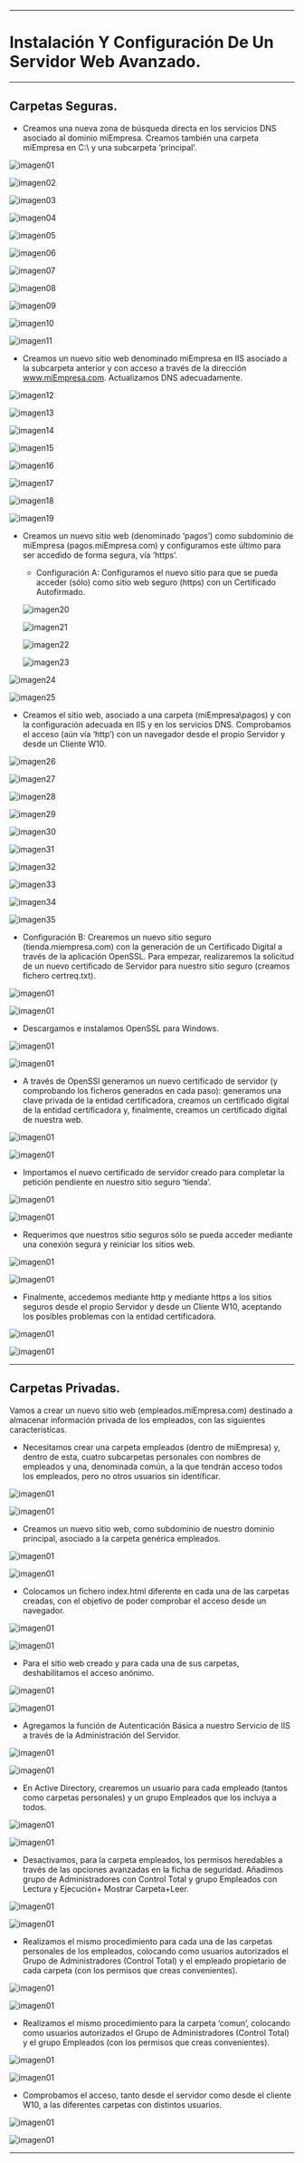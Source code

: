 ___

# **Instalación Y Configuración De Un Servidor Web Avanzado.**

---

## **Carpetas Seguras.**

* Creamos una nueva zona de búsqueda directa en los servicios DNS asociado al dominio miEmpresa. Creamos también una carpeta miEmpresa en C:\ y una subcarpeta ‘principal’.

![imagen01](./images/servidor_web_avanzado/01.png)

![imagen02](./images/servidor_web_avanzado/02.png)

![imagen03](./images/servidor_web_avanzado/03.png)

![imagen04](./images/servidor_web_avanzado/04.png)

![imagen05](./images/servidor_web_avanzado/05.png)

![imagen06](./images/servidor_web_avanzado/06.png)

![imagen07](./images/servidor_web_avanzado/07.png)

![imagen08](./images/servidor_web_avanzado/08.png)

![imagen09](./images/servidor_web_avanzado/09.png)

![imagen10](./images/servidor_web_avanzado/10.png)

![imagen11](./images/servidor_web_avanzado/11.png)

* Creamos  un  nuevo  sitio  web  denominado  miEmpresa   en  IIS  asociado  a  la  subcarpeta  anterior  y  con  acceso a través de la dirección www.miEmpresa.com. Actualizamos DNS adecuadamente.

![imagen12](./images/servidor_web_avanzado/12.png)

![imagen13](./images/servidor_web_avanzado/13.png)

![imagen14](./images/servidor_web_avanzado/14.png)

![imagen15](./images/servidor_web_avanzado/15.png)

![imagen16](./images/servidor_web_avanzado/16.png)

![imagen17](./images/servidor_web_avanzado/17.png)

![imagen18](./images/servidor_web_avanzado/18.png)

![imagen19](./images/servidor_web_avanzado/19.png)

* Creamos  un  nuevo  sitio web (denominado ‘pagos’) como subdominio de miEmpresa (pagos.miEmpresa.com) y configuramos este último para ser accedido de forma segura, vía ‘https’.

  * Configuración A: Configuramos el nuevo sitio para que se pueda acceder (sólo) como sitio web seguro (https) con un Certificado Autofirmado.

  ![imagen20](./images/servidor_web_avanzado/20.png)

  ![imagen21](./images/servidor_web_avanzado/21.png)

  ![imagen22](./images/servidor_web_avanzado/22.png)

  ![imagen23](./images/servidor_web_avanzado/23.png)

![imagen24](./images/servidor_web_avanzado/24.png)

![imagen25](./images/servidor_web_avanzado/25.png)

* Creamos el sitio web, asociado a una carpeta (miEmpresa\pagos) y con la configuración adecuada en IIS y en los servicios DNS. Comprobamos el acceso (aún vía ‘http’) con un navegador desde el propio Servidor y desde un Cliente W10.

![imagen26](./images/servidor_web_avanzado/26.png)

![imagen27](./images/servidor_web_avanzado/27.png)

![imagen28](./images/servidor_web_avanzado/28.png)

![imagen29](./images/servidor_web_avanzado/29.png)

![imagen30](./images/servidor_web_avanzado/30.png)

![imagen31](./images/servidor_web_avanzado/31.png)

![imagen32](./images/servidor_web_avanzado/32.png)

![imagen33](./images/servidor_web_avanzado/33.png)

![imagen34](./images/servidor_web_avanzado/34.png)

![imagen35](./images/servidor_web_avanzado/35.png)

  * Configuración B: Crearemos un nuevo sitio seguro (tienda.miempresa.com) con la generación de un Certificado Digital a  través de la aplicación OpenSSL. Para empezar, realizaremos la solicitud de un nuevo certificado de Servidor para nuestro sitio seguro (creamos fichero certreq.txt).

  ![imagen01](./images/servidor_web_avanzado/01.png)

  ![imagen01](./images/servidor_web_avanzado/01.png)

  * Descargamos e instalamos OpenSSL para Windows.

  ![imagen01](./images/servidor_web_avanzado/01.png)

  ![imagen01](./images/servidor_web_avanzado/01.png)

  * A través de OpenSSl generamos un nuevo certificado de servidor (y comprobando los ficheros generados en cada paso): generamos una clave privada de  la  entidad certificadora, creamos un certificado digital de la entidad certificadora y, finalmente, creamos un certificado digital de nuestra web.

  ![imagen01](./images/servidor_web_avanzado/01.png)

  ![imagen01](./images/servidor_web_avanzado/01.png)

  * Importamos el nuevo certificado de servidor creado para completar la petición pendiente en nuestro sitio seguro ‘tienda’.

  ![imagen01](./images/servidor_web_avanzado/01.png)

  ![imagen01](./images/servidor_web_avanzado/01.png)

* Requerimos que nuestros sitio seguros sólo se pueda acceder mediante una conexión segura y reiniciar los sitios web.

![imagen01](./images/servidor_web_avanzado/01.png)

![imagen01](./images/servidor_web_avanzado/01.png)

* Finalmente, accedemos mediante http y mediante https a los sitios seguros desde el propio Servidor y desde un Cliente W10, aceptando los posibles problemas con la entidad certificadora.

![imagen01](./images/servidor_web_avanzado/01.png)

![imagen01](./images/servidor_web_avanzado/01.png)

---

## **Carpetas Privadas.**

Vamos a crear un nuevo sitio web (empleados.miEmpresa.com) destinado a almacenar información privada de los empleados, con las siguientes características.

* Necesitamos crear una carpeta empleados (dentro de miEmpresa) y, dentro de esta, cuatro subcarpetas personales con nombres de empleados y una, denominada común, a la que tendrán acceso todos los empleados, pero no otros usuarios sin identificar.

![imagen01](./images/servidor_web_avanzado/01.png)

![imagen01](./images/servidor_web_avanzado/01.png)

* Creamos un nuevo sitio web, como subdominio de nuestro dominio principal, asociado a la carpeta genérica empleados.

![imagen01](./images/servidor_web_avanzado/01.png)

![imagen01](./images/servidor_web_avanzado/01.png)

* Colocamos un fichero index.html diferente en cada una de las carpetas creadas, con el objetivo de poder comprobar el acceso desde un navegador.

![imagen01](./images/servidor_web_avanzado/01.png)

![imagen01](./images/servidor_web_avanzado/01.png)

* Para el sitio web creado y para cada una de sus carpetas, deshabilitamos el acceso anónimo.

![imagen01](./images/servidor_web_avanzado/01.png)

![imagen01](./images/servidor_web_avanzado/01.png)

* Agregamos la función de Autenticación Básica a nuestro Servicio de IIS a través de la Administración del Servidor.

![imagen01](./images/servidor_web_avanzado/01.png)

![imagen01](./images/servidor_web_avanzado/01.png)

* En Active Directory, crearemos un usuario para cada empleado (tantos   como carpetas personales) y un grupo Empleados que los incluya a todos.

![imagen01](./images/servidor_web_avanzado/01.png)

![imagen01](./images/servidor_web_avanzado/01.png)

* Desactivamos, para la carpeta empleados, los permisos heredables a través de las opciones avanzadas en la ficha de seguridad. Añadimos grupo de Administradores con Control Total y grupo Empleados con Lectura y Ejecución+ Mostrar Carpeta+Leer.

![imagen01](./images/servidor_web_avanzado/01.png)

![imagen01](./images/servidor_web_avanzado/01.png)

* Realizamos el mismo procedimiento para cada una de las carpetas personales de los empleados, colocando como usuarios autorizados el Grupo de Administradores (Control Total) y el empleado propietario de cada carpeta (con los permisos que creas convenientes).

![imagen01](./images/servidor_web_avanzado/01.png)

![imagen01](./images/servidor_web_avanzado/01.png)

* Realizamos el mismo procedimiento para la carpeta ‘comun’, colocando   como usuarios autorizados el Grupo de Administradores (Control  Total) y el grupo Empleados (con los permisos que creas convenientes).

![imagen01](./images/servidor_web_avanzado/01.png)

![imagen01](./images/servidor_web_avanzado/01.png)

* Comprobamos el acceso, tanto desde el servidor como desde el cliente W10, a las diferentes carpetas con distintos usuarios.

![imagen01](./images/servidor_web_avanzado/01.png)

![imagen01](./images/servidor_web_avanzado/01.png)

---
